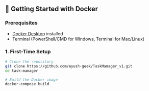 ## 🐳 Getting Started with Docker

### Prerequisites
- [Docker Desktop](https://www.docker.com/products/docker-desktop) installed
- Terminal (PowerShell/CMD for Windows, Terminal for Mac/Linux)

### 1. First-Time Setup

```bash
# Clone the repository
git clone https://github.com/ayush-geek/TaskManager_v1.git  
cd task-manager

# Build the Docker image
docker-compose build
```

